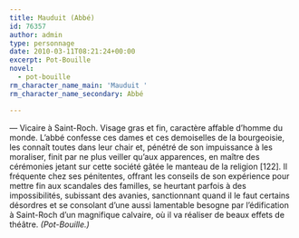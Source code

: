 ```yaml
---
title: Mauduit (Abbé)
id: 76357
author: admin
type: personnage
date: 2010-03-11T08:21:24+00:00
excerpt: Pot-Bouille
novel:
  - pot-bouille
rm_character_name_main: 'Mauduit '
rm_character_name_secondary: Abbé

---
```

— Vicaire à Saint-Roch. Visage gras et fin, caractère affable d’homme du monde. L’abbé confesse ces dames et ces demoiselles de la bourgeoisie, les connaît toutes dans leur chair et, pénétré de son impuissance à les moraliser, finit par ne plus veiller qu’aux apparences, en maître des cérémonies jetant sur cette société gâtée le manteau de la religion [122]. Il fréquente chez ses pénitentes, offrant les conseils de son expérience pour mettre fin aux scandales des familles, se heurtant parfois à des impossibilités, subissant des avanies, sanctionnant quand il le faut certains désordres et se consolant d’une aussi lamentable besogne par l’édification à Saint-Roch d’un magnifique calvaire, où il va réaliser de beaux effets de théâtre. _(Pot-Bouille.)_